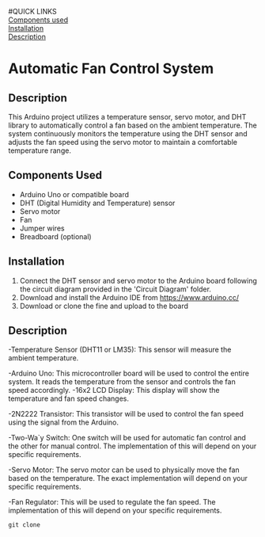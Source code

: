 #QUICK LINKS<br>
[Components used](ComponentsUsed) <br>
[Installation](Installation)<br>
[Description](Description)<br>

# Automatic Fan Control System

## Description
This Arduino project utilizes a temperature sensor, servo motor, and DHT library to automatically control a fan based on the ambient temperature. The system continuously monitors the temperature using the DHT sensor and adjusts the fan speed using the servo motor to maintain a comfortable temperature range.

## Components Used
- Arduino Uno or compatible board
- DHT (Digital Humidity and Temperature) sensor 
- Servo motor
- Fan
- Jumper wires
- Breadboard (optional)

## Installation
1. Connect the DHT sensor and servo motor to the Arduino board following the circuit diagram provided in the 'Circuit Diagram' folder.
2. Download and install the Arduino IDE from https://www.arduino.cc/
3. Download or clone the fine and upload to the board


## Description
-Temperature Sensor (DHT11 or LM35): This sensor will measure the ambient temperature.

-Arduino Uno: This microcontroller board will be used to control the entire system.
 It reads the temperature from the sensor and controls the fan speed accordingly.
-16x2 LCD Display: This display will show the temperature and fan speed changes.

-2N2222 Transistor: This transistor will be used to control the fan speed using the signal from the Arduino.

-Two-Wa`y Switch: One switch will be used for automatic fan control and the other for manual control. The implementation of this will depend on your specific requirements.

-Servo Motor: The servo motor can be used to physically move the fan based on the temperature. The exact implementation will depend on your specific requirements.

-Fan Regulator: This will be used to regulate the fan speed. The implementation of this will depend on your specific requirements.
```js
git clone 
```

